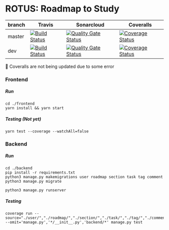 # ROTUS: Roadmap to Study

branch       | Travis | Sonarcloud | Coveralls |
------------ | ---- | ---- | ----
master       | [![Build Status](https://travis-ci.org/swsnu/swpp2020-team6.svg?branch=master)](https://travis-ci.org/swsnu/swpp2020-team6) | [![Quality Gate Status](https://sonarcloud.io/api/project_badges/measure?project=swsnu_swpp2020-team6&metric=alert_status)](https://sonarcloud.io/dashboard?id=swsnu_swpp2020-team6) | [![Coverage Status](https://coveralls.io/repos/github/swsnu/swpp2020-team6/badge.svg?branch=master)](https://coveralls.io/github/swsnu/swpp2020-team6?branch=master)
dev  |  [![Build Status](https://travis-ci.org/swsnu/swpp2020-team6.svg?branch=dev)](https://travis-ci.org/swsnu/swpp2020-team6) |  [![Quality Gate Status](https://sonarcloud.io/api/project_badges/measure?project=swsnu_swpp2020-team6&metric=alert_status)](https://sonarcloud.io/dashboard?id=swsnu_swpp2020-team6)  | [![Coverage Status](https://coveralls.io/repos/github/swsnu/swpp2020-team6/badge.svg?branch=dev)](https://coveralls.io/github/swsnu/swpp2020-team6?branch=dev)

:rotating_light: Coveralls are not being updated due to some error

### Frontend

##### Run

```shell
cd ./frontend
yarn install && yarn start
```

##### Testing (Not yet)

```shell
yarn test --coverage --watchAll=false
```



### Backend

##### Run

```shell
cd ./backend
pip install -r requirements.txt
python3 manage.py makemigrations user roadmap section task tag comment
python3 manage.py migrate

python3 manage.py runserver	
```

##### Testing

```shell
coverage run --source="./user/","./roadmap/","./section/","./task/","./tag/","./comment/" --omit='manage.py','*/__init__.py','backend/*' manage.py test
```

